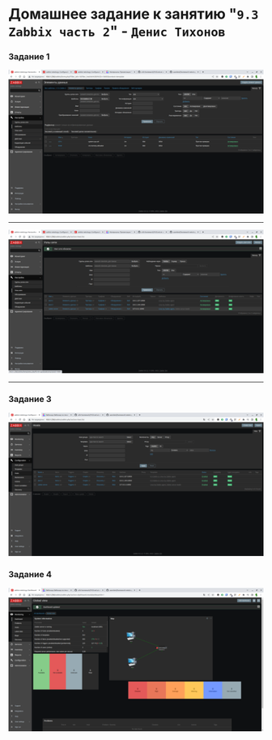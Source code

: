 # Домашнее задание к занятию "`9.3 Zabbix часть 2`" - `Денис Тихонов`

### Задание 1


![Задание ](1.png)


---




![Задание 2](2.png)


---

### Задание 3


![задание 2-3](2-3.png)

### Задание 4


![ Задание 4](4.png)





